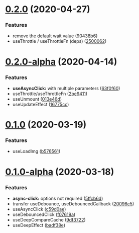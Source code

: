# [0.2.0](https://github.com/jimengio/jimo-hooks/compare/0.2.0-alpha...0.2.0) (2020-04-27)


### Features

* remove the default wait value ([90438b6](https://github.com/jimengio/jimo-hooks/commit/90438b64c7ec1388bb4c556de4d1b7a98372779c))
* useThrottle / useThrottleFn (deps) ([2500062](https://github.com/jimengio/jimo-hooks/commit/2500062b84a5c751ff3d2e552827f46d1322db7a))



# [0.2.0-alpha](https://github.com/jimengio/jimo-hooks/compare/0.1.0...0.2.0-alpha) (2020-04-14)


### Features

* **useAsyncClick:** with multiple parameters ([63f0f60](https://github.com/jimengio/jimo-hooks/commit/63f0f60e6325b9f0adee4f79af2ea339490bb8a8))
* useThrottle/useThrottleFn ([2be9411](https://github.com/jimengio/jimo-hooks/commit/2be94113370dde5185779d29b479963cf5f96adf))
* useUnmount ([013e46d](https://github.com/jimengio/jimo-hooks/commit/013e46ddeeb6290499cf8ec230e3b4c5024d2c1f))
* useUpdateEffect ([16775cc](https://github.com/jimengio/jimo-hooks/commit/16775cc4aa40a9fa2d4c161ae3dad9ca662f0d4d))



# [0.1.0](https://github.com/jimengio/jimo-hooks/compare/0.1.0-alpha...0.1.0) (2020-03-19)


### Features

* useLoadImg ([b576561](https://github.com/jimengio/jimo-hooks/commit/b5765613d169034ba67e1cd0ce3c7aa32828e9ce))



# [0.1.0-alpha](https://github.com/jimengio/jimo-hooks/compare/9df37222e0f0fd3717eab40910232102fc19df38...0.1.0-alpha) (2020-03-18)


### Features

* **async-click:** options not required ([5ffcb6d](https://github.com/jimengio/jimo-hooks/commit/5ffcb6dbbc011435eb32423a39e7f32461741c23))
* transfer useDebounce, useDebouncedCallback ([20096c5](https://github.com/jimengio/jimo-hooks/commit/20096c5fca9b02039554d88d634c842719422c13))
* useAsyncClick ([c59d0ae](https://github.com/jimengio/jimo-hooks/commit/c59d0aefc61cb4f637116e4da0133bed18aa8d9a))
* useDebouncedClick ([f07619a](https://github.com/jimengio/jimo-hooks/commit/f07619a6b1b8525de14e02bcfe9d24a05e81030b))
* useDeepCompareCache ([9df3722](https://github.com/jimengio/jimo-hooks/commit/9df37222e0f0fd3717eab40910232102fc19df38))
* useDeepEffect ([badf38e](https://github.com/jimengio/jimo-hooks/commit/badf38e57829f6701d87dfe9d56f5adf10b5f34c))



